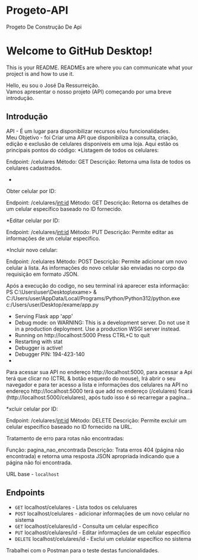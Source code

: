# Progeto-API
Progeto De Construção De Api
# Welcome to GitHub Desktop!

This is your README. READMEs are where you can communicate what your project is and how to use it.

Hello, eu sou o José Da Ressurreição.  
Vamos apresentar o nosso projeto (API) começando por uma breve introdução.

## Introdução

API - É um lugar para disponibilizar recursos e/ou funcionalidades.  
Meu Objetivo - foi Criar uma API que disponibiliza a consulta, criação, edição e exclusão de celulares disponiveis em uma loja.
Aqui estão os principais pontos do código: 
*Listagem de todos os celulares:

Endpoint: /celulares
Método: GET
Descrição: Retorna uma lista de todos os celulares cadastrados.

*
Obter celular por ID:

Endpoint: /celulares/<int:id>
Método: GET
Descrição: Retorna os detalhes de um celular específico baseado no ID fornecido.

*Editar celular por ID:

Endpoint: /celulares/<int:id>
Método: PUT
Descrição: Permite editar as informações de um celular específico.

*Incluir novo celular:

Endpoint: /celulares
Método: POST
Descrição: Permite adicionar um novo celular à lista. As informações do novo celular são enviadas no corpo da requisição em formato JSON.



Após a execução do codigo, no seu terminal irá aparecer esta informação:
 PS C:\Users\user\Desktop\exame> & C:/Users/user/AppData/Local/Programs/Python/Python312/python.exe c:/Users/user/Desktop/exame/app.py
 * Serving Flask app 'app'
 * Debug mode: on
WARNING: This is a development server. Do not use it in a production deployment. Use a production WSGI server instead.
 * Running on http://localhost:5000
Press CTRL+C to quit   
 * Restarting with stat
 * Debugger is active!
 * Debugger PIN: 194-423-140
 *

 Para acessar sua API no endereço http://localhost:5000, para acessar a Api terá que clicar no (CTRL & botão esquerdo do mouse), Irá abrir o seu navegador e para ter acesso a lista e informações dos celulares na API no endereço http://localhost:5000 terá que add no endereço (/celulares) ficará (http://localhost:5000/celulares), após tudo isso é só recarregar a pagina... 

*xcluir celular por ID:

Endpoint: /celulares/<int:id>
Método: DELETE
Descrição: Permite excluir um celular específico baseado no ID fornecido na URL.


Tratamento de erro para rotas não encontradas:

Função: pagina_nao_encontrada
Descrição: Trata erros 404 (página não encontrada) e retorna uma resposta JSON apropriada indicando que a página não foi encontrada.



URL base - `localhost`  

## Endpoints

- `GET` localhost/celulares - Lista todos os celuluares
- `POST` localhost/celulares - adicionar informações de  um novo celular no sistema
- `GET` localhost/celulares/id - Consulta um celular específico
- `PUT` localhost/celulares/id - Editar informações de  um celular específico
- `DELETE` localhost/celulares/id - Exclui  um celulalar específico no sistema

Trabalhei com o Postman para o teste destas funcionalidades.
